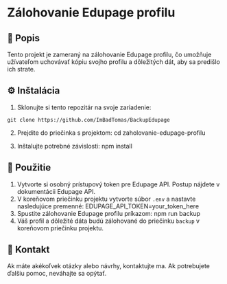 # Zálohovanie Edupage profilu

## 📂 Popis

Tento projekt je zameraný na zálohovanie Edupage profilu, čo umožňuje užívateľom uchovávať kópiu svojho profilu a dôležitých dát, aby sa predišlo ich strate.

## ⚙️ Inštalácia

1. Sklonujte si tento repozitár na svoje zariadenie:
```
git clone https://github.com/ImBadTomas/BackupEdupage
```
2. Prejdite do priečinka s projektom:
cd zaholovanie-edupage-profilu

3. Inštalujte potrebné závislosti:
npm install


## 🚀 Použitie

1. Vytvorte si osobný prístupový token pre Edupage API. Postup nájdete v dokumentácii Edupage API.
2. V koreňovom priečinku projektu vytvorte súbor `.env` a nastavte nasledujúce premenné:
EDUPAGE_API_TOKEN=your_token_here
3. Spustite zálohovanie Edupage profilu príkazom:
npm run backup
4. Váš profil a dôležité dáta budú zálohované do priečinku `backup` v koreňovom priečinku projektu.


## 📧 Kontakt

Ak máte akékoľvek otázky alebo návrhy, kontaktujte ma.
Ak potrebujete ďalšiu pomoc, neváhajte sa opýtať.